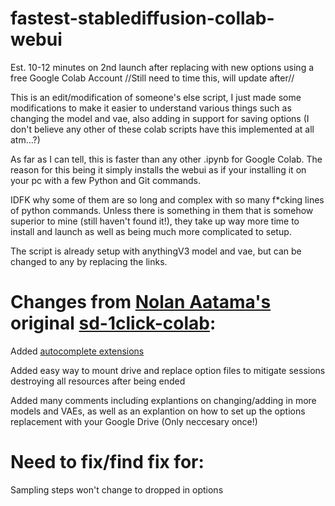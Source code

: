 # fastest-stablediffusion-collab-webui
Est. 10-12 minutes on 2nd launch after replacing with new options using a free Google Colab Account
//Still need to time this, will update after//

This is an edit/modification of someone's else script, I just made some modifications to make it easier to understand various things such as changing the model and vae, also adding in support for saving options (I don't believe any other of these colab scripts have this implemented at all atm...?)

As far as I can tell, this is faster than any other .ipynb for Google Colab. The reason for this being it simply installs the webui as if your installing it on your pc with a few Python and Git commands.

IDFK why some of them are so long and complex with so many f*cking lines of python commands. Unless there is something in them that is somehow superior to mine (still haven't found it!), they take up way more time to install and launch as well as being much more complicated to setup.

The script is already setup with anythingV3 model and vae, but can be changed to any by replacing the links.

# Changes from [Nolan Aatama's](https://github.com/nolanaatama) original [sd-1click-colab](https://github.com/nolanaatama/sd-1click-colab):
     
Added [autocomplete extensions](https://github.com/DominikDoom/a1111-sd-webui-tagcomplete) 

Added easy way to mount drive and replace option files to mitigate sessions destroying all resources after being ended

Added many comments including explantions on changing/adding in more models and VAEs, as well as an explantion on how to set up the options replacement with your Google Drive (Only neccesary once!)

# Need to fix/find fix for:

Sampling steps won't change to dropped in options

